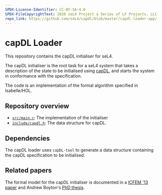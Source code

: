 ```yaml
---
SPDX-License-Identifier: CC-BY-SA-4.0
SPDX-FileCopyrightText: 2020 seL4 Project a Series of LF Projects, LLC.
repo_link: https://github.com/seL4/capdl/blob/master/capdl-loader-app/
---
```


# capDL Loader


This repository contains the capDL initialiser for seL4.

The capDL initialiser is the root task for a seL4 system that takes a
description of the state to be initialised using [capDL][Kuz_KLW_10],
and starts the system in conformance with the specification.

The code is an implementation of the formal algorithm specified
in Isabelle/HOL.

  [Kuz_KLW_10]: https://trustworthy.systems/publications/nicta_full_text/3679.pdf "capDL: A language for describing capability-based systems"

## Repository overview

  * [`src/main.c`]({{page.repo_link}}/src/main.c): The implementation of the initialiser
  * [`include/capdl.h`]({{page.repo_link}}/include/capdl.h): The data structure for capDL.

## Dependencies

The capDL loader uses `capDL-tool` to generate a data structure
containing the capDL specification to be initialised.

## Related papers

The formal model for the capDL initialiser is documented in a
[ICFEM '13 paper][Boyton_13] and Andrew Boyton's [PhD thesis][Boyton_14].

  [Boyton_13]: https://trustworthy.systems/publications/nicta_full_text/7047.pdf "Formally Verified System Initialisation"
  [Boyton_14]: https://trustworthy.systems/publications/nicta_full_text/9141.pdf "Secure architectures on a verified microkernel"

